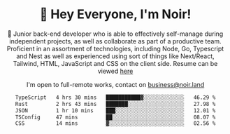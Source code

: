 <div align="center">

<h1 align="center">👋 Hey Everyone, I'm Noir! </h1>
  
<p>
  
 🎉 Junior back-end developer who is able to effectively self-manage during independent projects, as well as collaborate as part of a productive team. Proficient in an assortment of technologies, including Node, Go, Typescript and Nest as well as experienced using sort of things like Next/React, Tailwind, HTML, JavaScript and CSS on the client side. Resume can be viewed [here](https://cdn.noir.land/resume)

</p>
   
<p align="center">

  I'm open to full-remote works, contact on [business@noir.land](mailto:business@noir.land) 
 
 </p>
   

  
<!--START_SECTION:waka-->

```txt
TypeScript   4 hrs 30 mins   ███████████▓░░░░░░░░░░░░░   46.29 %
Rust         2 hrs 43 mins   ███████░░░░░░░░░░░░░░░░░░   27.98 %
JSON         1 hr 10 mins    ███░░░░░░░░░░░░░░░░░░░░░░   12.01 %
TSConfig     47 mins         ██░░░░░░░░░░░░░░░░░░░░░░░   08.07 %
CSS          14 mins         ▓░░░░░░░░░░░░░░░░░░░░░░░░   02.56 %
```

<!--END_SECTION:waka-->
